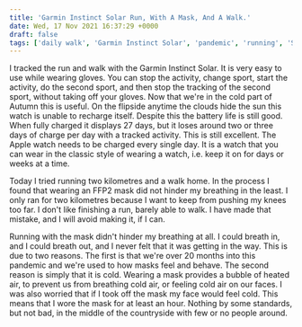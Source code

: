 ```yaml
---
title: 'Garmin Instinct Solar Run, With A Mask, And A Walk.'
date: Wed, 17 Nov 2021 16:37:29 +0000
draft: false
tags: ['daily walk', 'Garmin Instinct Solar', 'pandemic', 'running', 'Swiss walks', 'walking']
---
```


I tracked the run and walk with the Garmin Instinct Solar. It is very easy to use while wearing gloves. You can stop the activity, change sport, start the activity, do the second sport, and then stop the tracking of the second sport, without taking off your gloves. Now that we're in the cold part of Autumn this is useful. On the flipside anytime the clouds hide the sun this watch is unable to recharge itself. Despite this the battery life is still good. When fully charged it displays 27 days, but it loses around two or three days of charge per day with a tracked activity. This is still excellent. The Apple watch needs to be charged every single day. It is a watch that you can wear in the classic style of wearing a watch, i.e. keep it on for days or weeks at a time.

Today I tried running two kilometres and a walk home. In the process I found that wearing an FFP2 mask did not hinder my breathing in the least. I only ran for two kilometres because I want to keep from pushing my knees too far. I don't like finishing a run, barely able to walk. I have made that mistake, and I will avoid making it, if I can.

Running with the mask didn't hinder my breathing at all. I could breath in, and I could breath out, and I never felt that it was getting in the way. This is due to two reasons. The first is that we're over 20 months into this pandemic and we're used to how masks feel and behave. The second reason is simply that it is cold. Wearing a mask provides a bubble of heated air, to prevent us from breathing cold air, or feeling cold air on our faces. I was also worried that if I took off the mask my face would feel cold. This means that I wore the mask for at least an hour. Nothing by some standards, but not bad, in the middle of the countryside with few or no people around.